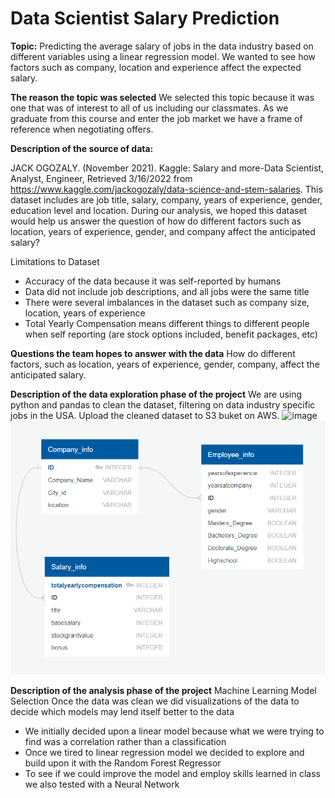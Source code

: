 # Data Scientist Salary Prediction
**Topic:**
Predicting the average salary of jobs in the data industry based on different variables using a linear regression model. We wanted to see how factors such as company, location and
experience affect the expected salary.

**The reason the topic was selected**
We selected this topic because it was one that was of interest to
all of us including our classmates. As we graduate from this
course and enter the job market we have a frame of reference
when negotiating offers.

**Description of the source of data:** 

JACK OGOZALY. (November 2021). 
Kaggle: Salary and more-Data Scientist, Analyst, Engineer, 
Retrieved 3/16/2022 from https://www.kaggle.com/jackogozaly/data-science-and-stem-salaries.
This dataset includes are job title, salary, company, years of experience, gender, education level and location. During our analysis, we hoped this dataset would help us answer the question of how do different factors such as location, years of experience, gender, and company affect the anticipated salary?

Limitations to Dataset
- Accuracy of the data because it was self-reported by humans
- Data did not include job descriptions, and all jobs were the same title
- There were several imbalances in the dataset such as company size, location, years of experience
- Total Yearly Compensation means different things to different people when self reporting (are stock options included, benefit packages, etc)

**Questions the team hopes to answer with the data**
How  do different factors, such as location, years of experience, gender, company, affect the anticipated salary.

**Description of the data exploration phase of the project**
We are using python and pandas to clean the dataset, filtering on data industry specific jobs in the USA.
Upload the cleaned dataset to S3 buket on AWS.
![image](https://user-images.githubusercontent.com/92349969/160261413-f58f0815-c402-407f-8edc-00913896e6cb.png)
![image](https://raw.githubusercontent.com/Sirius0531/final_project/main/2nd%20Segment%20Project%20Deliverable/ERD.PNG)

**Description of the analysis phase of the project**
Machine Learning Model Selection
Once the data was clean we did visualizations of the data to decide which models may lend itself better to the data 
- We initially decided upon a linear model because what we were trying to find was a correlation rather than a classification
- Once we tired to linear regression model we decided to explore and build upon it with the Random Forest Regressor
- To see if we could improve the model and employ skills learned in class we also tested with a Neural Network

